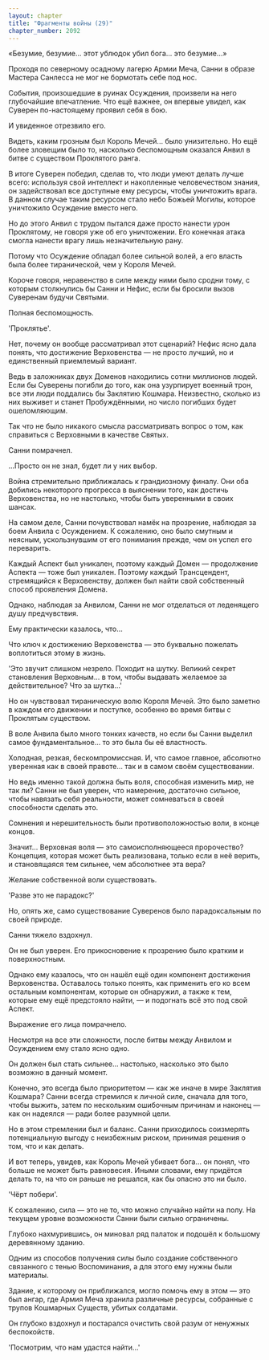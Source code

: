 ```yaml
---
layout: chapter
title: "Фрагменты войны (29)"
chapter_number: 2092
---
```




«Безумие, безумие... этот ублюдок убил бога... это безумие...»

Проходя по северному осадному лагерю Армии Меча, Санни в образе Мастера Санлесса не мог не бормотать себе под нос.

События, произошедшие в руинах Осуждения, произвели на него глубочайшие впечатление. Что ещё важнее, он впервые увидел, как Суверен по-настоящему проявил себя в бою.

И увиденное отрезвило его.

Видеть, каким грозным был Король Мечей... было унизительно. Но ещё более зловещим было то, насколько беспомощным оказался Анвил в битве с существом Проклятого ранга.

В итоге Суверен победил, сделав то, что люди умеют делать лучше всего: используя свой интеллект и накопленные человечеством знания, он задействовал все доступные ему ресурсы, чтобы уничтожить врага. В данном случае таким ресурсом стало небо Божьей Могилы, которое уничтожило Осуждение вместо него.

Но до этого Анвил с трудом пытался даже просто нанести урон Проклятому, не говоря уже об его уничтожении. Его конечная атака смогла нанести врагу лишь незначительную рану.

Потому что Осуждение обладал более сильной волей, а его власть была более тиранической, чем у Короля Мечей.

Короче говоря, неравенство в силе между ними было сродни тому, с которым столкнулись бы Санни и Нефис, если бы бросили вызов Суверенам будучи Святыми.

Полная беспомощность.

'Проклятье'.

Нет, почему он вообще рассматривал этот сценарий? Нефис ясно дала понять, что достижение Верховенства — не просто лучший, но и единственный приемлемый вариант.

Ведь в заложниках двух Доменов находились сотни миллионов людей. Если бы Суверены погибли до того, как она узурпирует военный трон, все эти люди поддались бы Заклятию Кошмара. Неизвестно, сколько из них выживет и станет Пробуждёнными, но число погибших будет ошеломляющим.

Так что не было никакого смысла рассматривать вопрос о том, как справиться с Верховными в качестве Святых.

Санни помрачнел.

...Просто он не знал, будет ли у них выбор.

Война стремительно приближалась к грандиозному финалу. Они оба добились некоторого прогресса в выяснении того, как достичь Верховенства, но не настолько, чтобы быть уверенными в своих шансах.

На самом деле, Санни почувствовал намёк на прозрение, наблюдая за боем Анвила с Осуждением. К сожалению, оно было смутным и неясным, ускользнувшим от его понимания прежде, чем он успел его переварить.

Каждый Аспект был уникален, поэтому каждый Домен — продолжение Аспекта — тоже был уникален. Поэтому каждый Трансцендент, стремящийся к Верховенству, должен был найти свой собственный способ проявления Домена.

Однако, наблюдая за Анвилом, Санни не мог отделаться от леденящего душу предчувствия.

Ему практически казалось, что...

Что ключ к достижению Верховенства — это буквально пожелать воплотиться этому в жизнь.

'Это звучит слишком незрело. Походит на шутку. Великий секрет становления Верховным... в том, чтобы выдавать желаемое за действительное? Что за шутка...'

Но он чувствовал тираническую волю Короля Мечей. Это было заметно в каждом его движении и поступке, особенно во время битвы с Проклятым существом.

В воле Анвила было много тонких качеств, но если бы Санни выделил самое фундаментальное... то это была бы её властность.

Холодная, резкая, бескомпромиссная. И, что самое главное, абсолютно уверенная как в своей правоте... так и в самом своём существовании.

Но ведь именно такой должна быть воля, способная изменить мир, не так ли? Санни не был уверен, что намерение, достаточно сильное, чтобы навязать себя реальности, может сомневаться в своей способности сделать это.

Сомнения и нерешительность были противоположностью воли, в конце концов.

Значит... Верховная воля — это самоисполняющееся пророчество? Концепция, которая может быть реализована, только если в неё верить, и становящаяся тем сильнее, чем абсолютнее эта вера?

Желание собственной воли существовать.

'Разве это не парадокс?'

Но, опять же, само существование Суверенов было парадоксальным по своей природе.

Санни тяжело вздохнул.

Он не был уверен. Его прикосновение к прозрению было кратким и поверхностным.

Однако ему казалось, что он нашёл ещё один компонент достижения Верховенства. Оставалось только понять, как применить его ко всем остальным компонентам, которые он обнаружил, а также к тем, которые ему ещё предстояло найти, — и подогнать всё это под свой Аспект.

Выражение его лица помрачнело.

Несмотря на все эти сложности, после битвы между Анвилом и Осуждением ему стало ясно одно.

Он должен был стать сильнее... настолько, насколько это было возможно в данный момент.

Конечно, это всегда было приоритетом — как же иначе в мире Заклятия Кошмара? Санни всегда стремился к личной силе, сначала для того, чтобы выжить, затем по нескольким ошибочным причинам и наконец — как он надеялся — ради более разумной цели.

Но в этом стремлении был и баланс. Санни приходилось соизмерять потенциальную выгоду с неизбежным риском, принимая решения о том, что и как делать.

И вот теперь, увидев, как Король Мечей убивает бога... он понял, что больше не может быть равновесия. Иными словами, ему придётся делать то, на что он раньше не решался, как бы опасно это ни было.

'Чёрт побери'.

К сожалению, сила — это не то, что можно случайно найти на полу. На текущем уровне возможности Санни были сильно ограничены.

Глубоко нахмурившись, он миновал ряд палаток и подошёл к большому деревянному зданию.

Одним из способов получения силы было создание собственного связанного с тенью Воспоминания, а для этого ему нужны были материалы.

Здание, к которому он приближался, могло помочь ему в этом — это был ангар, где Армия Меча хранила различные ресурсы, собранные с трупов Кошмарных Существ, убитых солдатами.

Он глубоко вздохнул и постарался очистить свой разум от ненужных беспокойств.

'Посмотрим, что нам удастся найти...'

